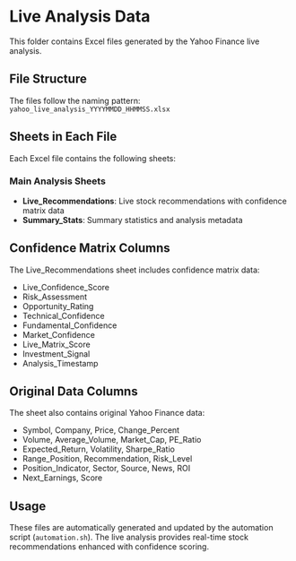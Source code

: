 # Live Analysis Data

This folder contains Excel files generated by the Yahoo Finance live analysis.

## File Structure

The files follow the naming pattern: `yahoo_live_analysis_YYYYMMDD_HHMMSS.xlsx`

## Sheets in Each File

Each Excel file contains the following sheets:

### Main Analysis Sheets
- **Live_Recommendations**: Live stock recommendations with confidence matrix data
- **Summary_Stats**: Summary statistics and analysis metadata

## Confidence Matrix Columns

The Live_Recommendations sheet includes confidence matrix data:
- Live_Confidence_Score
- Risk_Assessment
- Opportunity_Rating
- Technical_Confidence
- Fundamental_Confidence
- Market_Confidence
- Live_Matrix_Score
- Investment_Signal
- Analysis_Timestamp

## Original Data Columns

The sheet also contains original Yahoo Finance data:
- Symbol, Company, Price, Change_Percent
- Volume, Average_Volume, Market_Cap, PE_Ratio
- Expected_Return, Volatility, Sharpe_Ratio
- Range_Position, Recommendation, Risk_Level
- Position_Indicator, Sector, Source, News, ROI
- Next_Earnings, Score

## Usage

These files are automatically generated and updated by the automation script (`automation.sh`).
The live analysis provides real-time stock recommendations enhanced with confidence scoring.